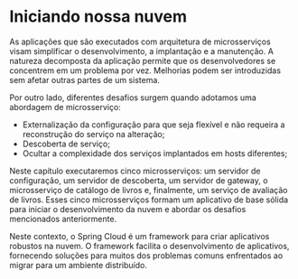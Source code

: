 # Iniciando nossa nuvem

As aplicações que são executados com arquitetura de microsserviços visam simplificar o desenvolvimento, a implantação e a manutenção. A natureza decomposta da aplicação permite que os desenvolvedores se concentrem em um problema por vez. Melhorias podem ser introduzidas sem afetar outras partes de um sistema.

Por outro lado, diferentes desafios surgem quando adotamos uma abordagem de microsserviço:

- Externalização da configuração para que seja flexível e não requeira a reconstrução do serviço na alteração;
- Descoberta de serviço;
- Ocultar a complexidade dos serviços implantados em hosts diferentes;

Neste capítulo executaremos cinco microsserviços: um servidor de configuração, um servidor de descoberta, um servidor de gateway, o microsserviço de catálogo de livros e, finalmente, um serviço de avaliação de livros. Esses cinco microsserviços formam um aplicativo de base sólida para iniciar o desenvolvimento da nuvem e abordar os desafios mencionados anteriormente.

Neste contexto, o Spring Cloud é um framework para criar aplicativos robustos na nuvem. O framework facilita o desenvolvimento de aplicativos, fornecendo soluções para muitos dos problemas comuns enfrentados ao migrar para um ambiente distribuído.
